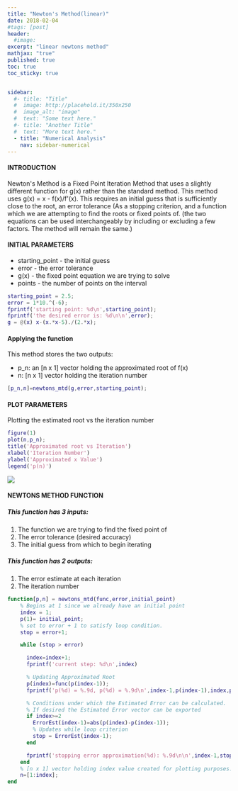 ```yaml
---
title: "Newton's Method(linear)"
date: 2018-02-04
#tags: [post]
header:
  #image:
excerpt: "linear newtons method"
mathjax: "true"
published: true
toc: true
toc_sticky: true


sidebar:
  #- title: "Title"
  #  image: http://placehold.it/350x250
  #  image_alt: "image"
  #  text: "Some text here."
  #- title: "Another Title"
  #  text: "More text here."
  - title: "Numerical Analysis"
    nav: sidebar-numerical
---
```

#### INTRODUCTION
Newton's Method is a Fixed Point Iteration Method that uses a slightly different function for g(x) rather than the standard method. This method uses g(x) = x - f(x)/f'(x). This requires an initial guess that is sufficiently close to the root, an error tolerance (As a stopping criterion, and a function which we are attempting to find the roots or fixed points of. (the two equations can be used interchangeably by including or excluding a few factors. The method will remain the same.)

#### INITIAL PARAMETERS
* starting_point - the initial guess
* error - the error tolerance
* g(x) - the fixed point equation we are trying to solve
* points - the number of points on the interval

```matlab
starting_point = 2.5;
error = 1*10.^(-6);
fprintf('starting point: %d\n',starting_point);
fprintf('the desired error is: %d\n\n',error);
g = @(x) x-(x.*x-5)./(2.*x);
```
#### Applying the function
This method stores the two outputs:
* p_n: an [n x 1] vector holding the approximated root of f(x)
* n:   [n x 1] vector holding the iteration number


```matlab
[p_n,n]=newtons_mtd(g,error,starting_point);
```
#### PLOT PARAMETERS

Plotting the estimated root vs the iteration number
```matlab
figure(1)
plot(n,p_n);
title('Approximated root vs Iteration')
xlabel('Iteration Number')
ylabel('Approximated x Value')
legend('p(n)')
```
<img src="{{ site.baseurl }}/images/numerical_analysis/linear_methods/newtons_method_linear/approximation_vs_iteration.png">

#### NEWTONS METHOD FUNCTION

##### This function has 3 inputs:
1. The function we are trying to find the fixed point of
2. The error tolerance (desired accuracy)
3. The initial guess from which to begin iterating

##### This function has 2 outputs:
1. The error estimate at each iteration
2. The iteration number

```matlab
function[p,n] = newtons_mtd(func,error,initial_point)
    % Begins at 1 since we already have an initial point
    index = 1;
    p(1)= initial_point;
    % set to error + 1 to satisfy loop condition.
    stop = error+1;

    while (stop > error)

      index=index+1;
      fprintf('current step: %d\n',index)

      % Updating Approximated Root
      p(index)=func(p(index-1));
      fprintf('p(%d) = %.9d, p(%d) = %.9d\n',index-1,p(index-1),index,p(index));

      % Conditions under which the Estimated Error can be calculated.
      % If desired the Estimated Error vector can be exported
      if index>=2
        ErrorEst(index-1)=abs(p(index)-p(index-1));
        % Updates while loop criterion
        stop = ErrorEst(index-1);
      end

      fprintf('stopping error approximation(%d): %.9d\n\n',index-1,stop);
    end
    % [n x 1] vector holding index value created for plotting purposes.
    n=[1:index];
end
```
